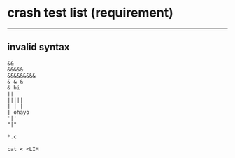 # crash test list (requirement)
---


## invalid syntax
```shell
&&
&&&&&
&&&&&&&&&
& & &
& hi
||
|||||
| | |
| ohayo
'|'
"|"

*.c

cat < <LIM
```